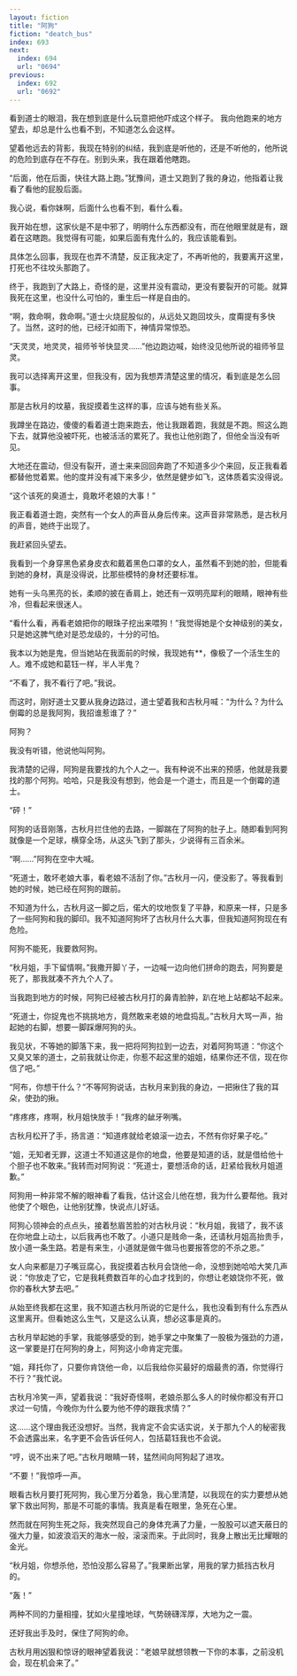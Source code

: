 ```yaml
---
layout: fiction
title: "阿狗"
fiction: "deatch_bus"
index: 693
next:
  index: 694
  url: "0694"
previous:
  index: 692
  url: "0692"
---
```

看到道士的眼泪，我在想到底是什么玩意把他吓成这个样子。  我向他跑来的地方望去，却总是什么也看不到，不知道怎么会这样。

望着他远去的背影，我现在特别的纠结，我到底是听他的，还是不听他的，他所说的危险到底存在不存在。别到头来，我在跟着他瞎跑。

“后面，他在后面，快往大路上跑。”犹豫间，道士又跑到了我的身边，他指着让我看了看他的屁股后面。

我心说，看你妹啊，后面什么也看不到，看什么看。

我开始在想，这家伙是不是中邪了，明明什么东西都没有，而在他眼里就是有，跟着在这瞎跑。我觉得有可能，如果后面有鬼什么的，我应该能看到。

具体怎么回事，我现在也弄不清楚，反正我决定了，不再听他的，我要离开这里，打死也不往坟头那跑了。

终于，我跑到了大路上，奇怪的是，这里并没有震动，更没有要裂开的可能。就算我死在这里，也没什么可怕的，重生后一样是自由的。

“啊，救命啊，救命啊。”道士火烧屁股似的，从远处又跑回坟头，度甭提有多快了。当然，这时的他，已经汗如雨下，神情异常惊恐。

“天灵灵，地灵灵，祖师爷爷快显灵……”他边跑边喊，始终没见他所说的祖师爷显灵。

我可以选择离开这里，但我没有，因为我想弄清楚这里的情况，看到底是怎么回事。

那是古秋月的坟墓，我捉摸着生这样的事，应该与她有些关系。

我蹲坐在路边，傻傻的看着道士跑来跑去，他让我跟着跑，我就是不跑。照这么跑下去，就算他没被吓死，也被活活的累死了。我也让他别跑了，但他全当没有听见。

大地还在震动，但没有裂开，道士来来回回奔跑了不知道多少个来回，反正我看着都替他觉着累。他的度并没有减下来多少，依然是健步如飞，这体质着实没得说。

“这个该死的臭道士，竟敢坏老娘的大事！”

我正看着道士跑，突然有一个女人的声音从身后传来。这声音非常熟悉，是古秋月的声音，她终于出现了。

我赶紧回头望去。

我看到一个身穿黑色紧身皮衣和戴着黑色口罩的女人，虽然看不到她的脸，但能看到她的身材，真是没得说，比那些模特的身材还要标准。

她有一头乌黑亮的长，柔顺的披在香肩上，她还有一双明亮犀利的眼睛，眼神有些冷，但看起来很迷人。

“看什么看，再看老娘把你的眼珠子挖出来喂狗！”我觉得她是个女神级别的美女，只是她这脾气绝对是恐龙级的，十分的可怕。

我本以为她是鬼，但当她站在我面前的时候，我现她有**，像极了一个活生生的人。难不成她和葛钰一样，半人半鬼？

“不看了，我不看行了吧。”我说。

而这时，刚好道士又要从我身边路过，道士望着我和古秋月喊：“为什么？为什么倒霉的总是我阿狗，我招谁惹谁了？”

阿狗？

我没有听错，他说他叫阿狗。

我清楚的记得，阿狗是我要找的九个人之一。我有种说不出来的预感，他就是我要找的那个阿狗。哈哈，只是我没有想到，他会是一个道士，而且是一个倒霉的道士。

“砰！”

阿狗的话音刚落，古秋月拦住他的去路，一脚踹在了阿狗的肚子上。随即看到阿狗就像是一个足球，横穿全场，从这头飞到了那头，少说得有三百余米。

“啊……”阿狗在空中大喊。

“死道士，敢坏老娘大事，看老娘不活刮了你。”古秋月一闪，便没影了。等我看到她的时候，她已经在阿狗的跟前。

不知道为什么，古秋月这一脚之后，偌大的坟地恢复了平静，和原来一样，只是多了一些阿狗和我的脚印。我不知道阿狗坏了古秋月什么大事，但我知道阿狗现在有危险。

阿狗不能死，我要救阿狗。

“秋月姐，手下留情啊。”我撒开脚丫子，一边喊一边向他们拼命的跑去，阿狗要是死了，那我就凑不齐九个人了。

当我跑到地方的时候，阿狗已经被古秋月打的鼻青脸肿，趴在地上站都站不起来。

“死道士，你捉鬼也不挑挑地方，竟然敢来老娘的地盘捣乱。”古秋月大骂一声，抬起她的右脚，想要一脚踩爆阿狗的头。

我见状，不等她的脚落下来，我一把将阿狗拉到一边去，对着阿狗骂道：“你这个又臭又笨的道士，之前我就让你走，你惹不起这里的姐姐，结果你还不信，现在你信了吧。”

“阿布，你想干什么？”不等阿狗说话，古秋月来到我的身边，一把揪住了我的耳朵，使劲的揪。

“疼疼疼，疼啊，秋月姐快放手！”我疼的龇牙咧嘴。

古秋月松开了手，扬言道：“知道疼就给老娘滚一边去，不然有你好果子吃。”

“姐，无知者无罪，这道士不知道这是你的地盘，他要是知道的话，就是借给他十个胆子也不敢来。”我转而对阿狗说：“死道士，要想活命的话，赶紧给我秋月姐道歉。”

阿狗用一种非常不解的眼神看了看我，估计这会儿他在想，我为什么要帮他。我对他使了个眼色，让他别犹豫，快说点儿好话。

阿狗心领神会的点点头，接着愁眉苦脸的对古秋月说：“秋月姐，我错了，我不该在你地盘上动土，以后我再也不敢了。小道只是贱命一条，还请秋月姐高抬贵手，放小道一条生路。若是有来生，小道就是做牛做马也要报答您的不杀之恩。”

女人向来都是刀子嘴豆腐心，我捉摸着古秋月会饶他一命，没想到她哈哈大笑几声说：“你放走了它，它是我耗费数百年的心血才找到的，你想让老娘饶你不死，做你的春秋大梦去吧。”

从始至终我都在这里，我不知道古秋月所说的它是什么，我也没看到有什么东西从这里离开。但看她这么生气，又是这么认真，想必这事是真的。

古秋月举起她的手掌，我能够感受的到，她手掌之中聚集了一股极为强劲的力道，这一掌要是打在阿狗的身上，阿狗这小命肯定完蛋。

“姐，拜托你了，只要你肯饶他一命，以后我给你买最好的烟最贵的酒，你觉得行不行？”我忙说。

古秋月冷笑一声，望着我说：“我好奇怪啊，老娘杀那么多人的时候你都没有开口求过一句情，今晚你为什么要为他不停的跟我求情？”

这……这个理由我还没想好。当然，我肯定不会实话实说，关于那九个人的秘密我不会透露出来，名字更不会告诉任何人，包括葛钰我也不会说。

“哼，说不出来了吧。”古秋月眼睛一转，猛然间向阿狗起了进攻。

“不要！”我惊呼一声。

眼看古秋月要打死阿狗，我心里万分着急，我心里清楚，以我现在的实力要想从她掌下救出阿狗，那是不可能的事情。我真是看在眼里，急死在心里。

然而就在阿狗生死之际，我突然现自己的身体充满了力量，一股股可以遮天蔽日的强大力量，如波浪滔天的海水一般，滚滚而来。于此同时，我身上散出无比耀眼的金光。

“秋月姐，你想杀他，恐怕没那么容易了。”我果断出掌，用我的掌力抵挡古秋月的。

“轰！”

两种不同的力量相撞，犹如火星撞地球，气势磅礴浑厚，大地为之一震。

还好我出手及时，保住了阿狗的命。

古秋月用凶狠和惊讶的眼神望着我说：“老娘早就想领教一下你的本事，之前没机会，现在机会来了。”